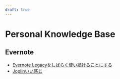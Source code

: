 ```yaml
---
draft: true
---
```

# Personal Knowledge Base

## Evernote

- [Evernote Legacyをしばらく使い続けることにする](https://blog.mrmt.net/entry/2020/12/16/000000)
- [Joplinいい感じ](https://blog.mrmt.net/entry/2022/01/04/190121)

